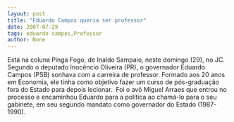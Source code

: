 ```yaml
---
layout: post
title: "Eduardo Campos queria ser professor"
date: 2007-07-29
tags: eduardo campos,Professor
author: None
---
```

Est&aacute; na coluna Pinga Fogo, de Inaldo Sampaio, neste domingo (29), no JC. Segundo o deputado Inoc&ecirc;ncio Oliveira (PR), o governador Eduardo Campos (PSB) sonhava com a carreira de professor. Formado aos 20 anos em Economia, ele tinha como objetivo fazer um curso de p&oacute;s-gradua&ccedil;&atilde;o fora do Estado&nbsp;para depois lecionar.&nbsp; Foi o av&ocirc; Miguel Arraes que entrou no processo e encaminhou&nbsp;Eduardo para a pol&iacute;tica ao cham&aacute;-lo para o&nbsp;seu gabinete, em seu&nbsp;segundo mandato como governador do Estado (1987-1990).&nbsp; 